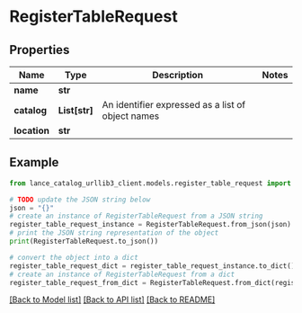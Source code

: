 # RegisterTableRequest


## Properties

Name | Type | Description | Notes
------------ | ------------- | ------------- | -------------
**name** | **str** |  | 
**catalog** | **List[str]** | An identifier expressed as a list of object names  | 
**location** | **str** |  | 

## Example

```python
from lance_catalog_urllib3_client.models.register_table_request import RegisterTableRequest

# TODO update the JSON string below
json = "{}"
# create an instance of RegisterTableRequest from a JSON string
register_table_request_instance = RegisterTableRequest.from_json(json)
# print the JSON string representation of the object
print(RegisterTableRequest.to_json())

# convert the object into a dict
register_table_request_dict = register_table_request_instance.to_dict()
# create an instance of RegisterTableRequest from a dict
register_table_request_from_dict = RegisterTableRequest.from_dict(register_table_request_dict)
```
[[Back to Model list]](../README.md#documentation-for-models) [[Back to API list]](../README.md#documentation-for-api-endpoints) [[Back to README]](../README.md)


